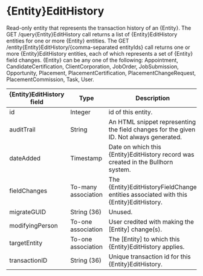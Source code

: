 # {Entity}EditHistory

Read-only entity that represents the transaction history of an {Entity}. The GET /query{Entity}EditHistory call returns a list of {Entity}EditHistory entities for one or more {Entity} entities. The GET /entity{Entity}EditHistory/{comma-separated entityIds} call returns one or more {Entity}EditHistory entities, each of which represents a set of {Entity} field changes.
{Entity} can be any one of the following: Appointment, CandidateCertification, ClientCorporation, JobOrder, JobSubmission, Opportunity, Placement, PlacementCertification, PlacementChangeRequest, PlacementCommission, Task, User.

| **{Entity}EditHistory field** | **Type** | **Description** | **Not null** | **Read-only** |
| --- | --- | --- | --- | --- |
| id | Integer | id of this entity. | X | X |
| auditTrail | String | An HTML snippet representing the field changes for the given ID. Not always generated. | X | | 
| dateAdded | Timestamp | Date on which this {Entity}EditHistory record was created in the Bullhorn system. | X | X |
| fieldChanges | To-many association | The {Entity}EditHistoryFieldChange entities associated with this {Entity}EditHistory. | X | | 
| migrateGUID | String (36) | Unused. |  X | | 
| modifyingPerson | To-one association | User credited with making the [Entity] change(s). |  X | |
| targetEntity | To-one association | The [Entity] to which this {Entity}EditHistory applies. | X | X |
| transactionID | String (36) | Unique transaction id for this {Entity}EditHistory. | X | |